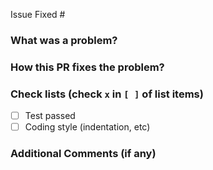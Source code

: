 Issue Fixed #

### What was a problem?


### How this PR fixes the problem?



### Check lists (check `x` in `[ ]` of list items)

- [ ] Test passed
- [ ] Coding style (indentation, etc)

### Additional Comments (if any)



